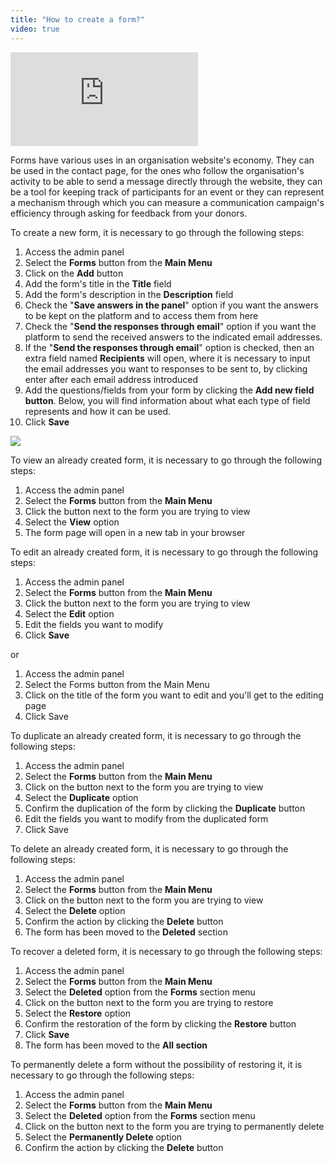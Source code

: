 ```yaml
---
title: "How to create a form?"
video: true
---
```


<div class="aspect-w-16 aspect-h-9">
  <iframe src="https://www.youtube.com/embed/tvf2GCTWePc" frameborder="0" allow="accelerometer; autoplay; clipboard-write; encrypted-media; gyroscope; picture-in-picture" allowfullscreen></iframe>
</div>

Forms have various uses in an organisation website's economy. They can
be used in the contact page, for the ones who follow the organisation's
activity to be able to send a message directly through the website, they
can be a tool for keeping track of participants for an event or they can
represent a mechanism through which you can measure a communication
campaign's efficiency through asking for feedback from your donors.

To create a new form, it is necessary to go through the following steps:

1)  Access the admin panel
2)  Select the **Forms** button from the **Main Menu**
3)  Click on the **Add** button
4)  Add the form's title in the **Title** field
5)  Add the form's description in the **Description** field
6)  Check the "**Save answers in the panel**" option if you want the
    answers to be kept on the platform and to access them from here
7)  Check the "**Send the responses through email**" option if you want
    the platform to send the received answers to the indicated email
    addresses.
8)  If the "**Send the responses through email**" option is checked,
    then an extra field named **Recipients** will open, where it is
    necessary to input the email addresses you want to responses to be
    sent to, by clicking enter after each email address introduced
9)  Add the questions/fields from your form by clicking the **Add new
    field button**. Below, you will find information about what each
    type of field represents and how it can be used.
10) Click **Save**

<a href="/assets/help/021.png">
    <img src="/assets/help/021.png" />
</a>

To view an already created form, it is necessary to go through the
following steps:

1)  Access the admin panel
2)  Select the **Forms** button from the **Main Menu**
3)  Click the button next to the form you are trying to view
4)  Select the **View** option
5)  The form page will open in a new tab in your browser

To edit an already created form, it is necessary to go through the
following steps:

1)  Access the admin panel
2)  Select the **Forms** button from the **Main Menu**
3)  Click the button next to the form you are trying to view
4)  Select the **Edit** option
5)  Edit the fields you want to modify
6)  Click **Save**

or

1)  Access the admin panel
2)  Select the Forms button from the Main Menu
3)  Click on the title of the form you want to edit and you'll get to
    the editing page
4)  Click Save

To duplicate an already created form, it is necessary to go through the
following steps:

1)  Access the admin panel
2)  Select the **Forms** button from the **Main Menu**
3)  Click on the button next to the form you are trying to view
4)  Select the **Duplicate** option
5)  Confirm the duplication of the form by clicking the **Duplicate**
    button
6)  Edit the fields you want to modify from the duplicated form
7)  Click Save

To delete an already created form, it is necessary to go through the
following steps:

1)  Access the admin panel
2)  Select the **Forms** button from the **Main Menu**
3)  Click on the button next to the form you are trying to view
4)  Select the **Delete** option
5)  Confirm the action by clicking the **Delete** button
6)  The form has been moved to the **Deleted** section

To recover a deleted form, it is necessary to go through the following
steps:

1)  Access the admin panel
2)  Select the **Forms** button from the **Main Menu**
3)  Select the **Deleted** option from the **Forms** section menu
4)  Click on the button next to the form you are trying to restore
5)  Select the **Restore** option
6)  Confirm the restoration of the form by clicking the **Restore**
    button
7)  Click **Save**
8)  The form has been moved to the **All section**

To permanently delete a form without the possibility of restoring it, it
is necessary to go through the following steps:

1)  Access the admin panel
2)  Select the **Forms** button from the **Main Menu**
3)  Select the **Deleted** option from the **Forms** section menu
4)  Click on the button next to the form you are trying to permanently delete
5)  Select the **Permanently Delete** option
6)  Confirm the action by clicking the **Delete** button
